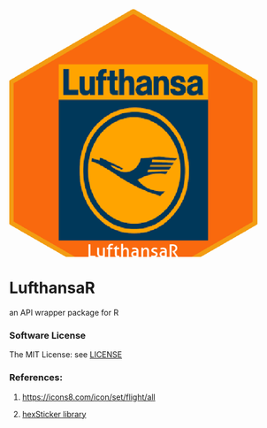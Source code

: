 <div style="max-height:450px; max-width:450px; overflow: hidden">
   <img src="image/hexlogo.png" align="right" />
</div>

# LufthansaR
an API wrapper package for R

### Software License

The MIT License: see [LICENSE](https://github.com/peter0083/LufthansaR/blob/master/LICENSE)

### References:

1. https://icons8.com/icon/set/flight/all

2. [hexSticker library](https://github.com/GuangchuangYu/hexSticker)